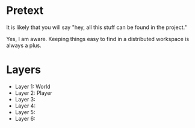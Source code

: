 # Pretext

It is likely that you will say "hey, all this stuff can be found in the project."

Yes, I am aware. Keeping things easy to find in a distributed workspace is always a plus.

# <a name="layersTag">Layers</a>

- Layer 1: World
- Layer 2: Player
- Layer 3:
- Layer 4:
- Layer 5:
- Layer 6:

